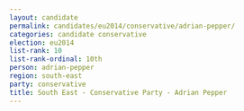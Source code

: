 ```yaml
---
layout: candidate
permalink: candidates/eu2014/conservative/adrian-pepper/
categories: candidate conservative
election: eu2014
list-rank: 10
list-rank-ordinal: 10th
person: adrian-pepper
region: south-east
party: conservative
title: South East - Conservative Party - Adrian Pepper
---
```

